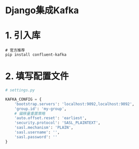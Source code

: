 # Django集成Kafka

# 1. 引入库

```shell
# 官方推荐
pip install confluent-kafka
```

# 2. 填写配置文件

```py
# settings.py

KAFKA_CONFIG = {
	'bootstrap.servers': 'localhost:9092,localhost:9092',
	'group.id': 'my-group',
	# 偏移量重置策略
	'auto.offset.reset': 'earliest',
	'security.protocol': 'SASL_PLAINTEXT',
	'sasl.mechanism': 'PLAIN',
	'sasl.username': '',
	'sasl.password': ''
}
```



